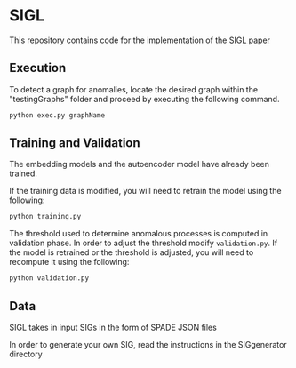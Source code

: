 # SIGL
This repository contains code for the implementation of the [SIGL paper](https://arxiv.org/abs/2008.11533)

## Execution

To detect a graph for anomalies, locate the desired graph within the "testingGraphs" folder and proceed by executing the following command.

```bash
python exec.py graphName
```


## Training and Validation

The embedding models and the autoencoder model have already been trained.

If the training data is modified, you will need to retrain the model using the following:

```bash
python training.py
```

The threshold used to determine anomalous processes is computed in validation phase. In order to adjust the threshold modify `validation.py`. If the model is retrained or the threshold is adjusted, you will need to recompute it using the following:

```bash
python validation.py
```

## Data

SIGL takes in input SIGs in the form of SPADE JSON files

In order to generate your own SIG, read the instructions in the SIGgenerator directory

